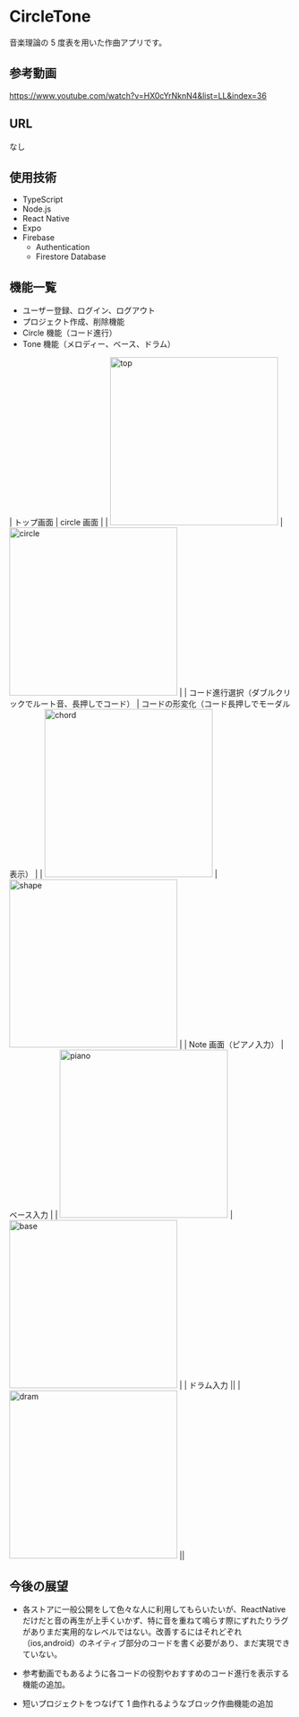 # CircleTone

音楽理論の 5 度表を用いた作曲アプリです。

## 参考動画

https://www.youtube.com/watch?v=HX0cYrNknN4&list=LL&index=36

## URL

なし

## 使用技術

- TypeScript
- Node.js
- React Native
- Expo
- Firebase
  - Authentication
  - Firestore Database

## 機能一覧

- ユーザー登録、ログイン、ログアウト
- プロジェクト作成、削除機能
- Circle 機能（コード進行）
- Tone 機能（メロディー、ベース、ドラム）

| トップ画面 | circle 画面 |
| <img src="/assets/images/top.jpg" alt="top" width="300"/> | <img src="/assets/images/circle.jpg" alt="circle" width="300"/> |
| コード進行選択（ダブルクリックでルート音、長押しでコード） | コードの形変化（コード長押しでモーダル表示） |
| <img src="/assets/images/chord.jpg" alt="chord" width="300"/> | <img src="/assets/images/shape.jpg" alt="shape" width="300"/> |
| Note 画面（ピアノ入力） | ベース入力 |
| <img src="/assets/images/piano.jpg" alt="piano" width="300"/> | <img src="/assets/images/base.jpg" alt="base" width="300"/> |
| ドラム入力 ||
| <img src="/assets/images/dram.jpg" alt="dram" width="300"/> ||

## 今後の展望

- 各ストアに一般公開をして色々な人に利用してもらいたいが、ReactNative だけだと音の再生が上手くいかず、特に音を重ねて鳴らす際にずれたりラグがありまだ実用的なレベルではない。改善するにはそれどぞれ（ios,android）のネイティブ部分のコードを書く必要があり、まだ実現できていない。

- 参考動画でもあるように各コードの役割やおすすめのコード進行を表示する機能の追加。

- 短いプロジェクトをつなげて 1 曲作れるようなブロック作曲機能の追加
